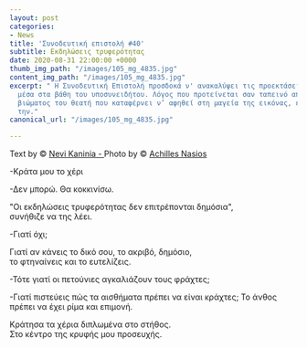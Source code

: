 ```yaml
---
layout: post
categories:
- News
title: 'Συνοδευτική επιστολή #40'
subtitle: Εκδηλώσεις τρυφερότητας
date: 2020-08-31 22:00:00 +0000
thumb_img_path: "/images/105_mg_4835.jpg"
content_img_path: "/images/105_mg_4835.jpg"
excerpt: " Η Συνοδευτική Επιστολή προσδοκά ν' ανακαλύψει τις προεκτάσεις της εικόνας
  μέσα στα βάθη του υποσυνειδήτου. Λόγος που προτείνεται σαν ταπεινό απαύγασμα του
  βιώματος του θεατή που καταφέρνει ν’ αφηθεί στη μαγεία της εικόνας, επαναδημιουργώντας
  την."
canonical_url: "/images/105_mg_4835.jpg"

---
```

Text by © <a href="https://www.facebook.com/nevi.kaninia" target="blank">Nevi Kaninia - </a>Photo by © <a href="https://anikon.org/" target="blank">Achilles Nasios</a>

\-Κράτα μου το χέρι

\-Δεν μπορώ. Θα κοκκινίσω.

"Οι  εκδηλώσεις τρυφερότητας δεν επιτρέπονται δημόσια",  
συνήθιζε να της λέει.

\-Γιατί όχι;

Γιατί αν κάνεις το δικό σου, το ακριβό, δημόσιο,  
το φτηναίνεις και το ευτελίζεις.

\-Τότε γιατί οι πετούνιες αγκαλιάζουν τους φράχτες;

\-Γιατί πιστεύεις πώς τα αισθήματα πρέπει να είναι κράχτες;
Το άνθος πρέπει να έχει ρίμα και επιμονή.

Κράτησα τα χέρια διπλωμένα στο στήθος.  
Στο κέντρο της κρυφής μου προσευχής.
